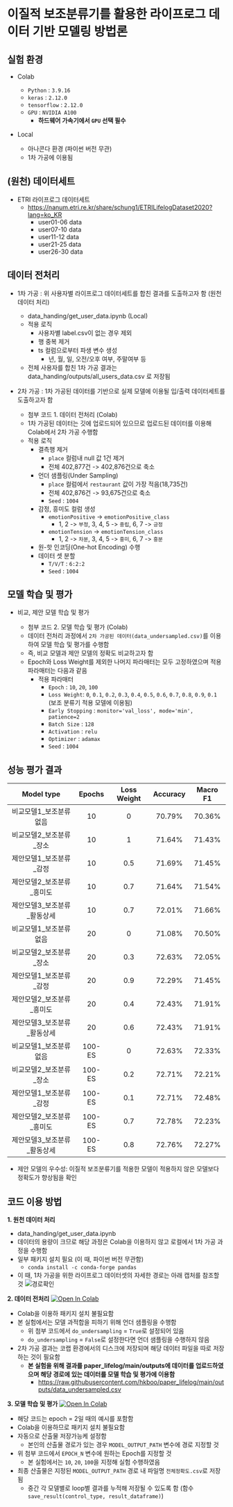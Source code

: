# 이질적 보조분류기를 활용한 라이프로그 데이터 기반 모델링 방법론

## 실험 환경
- Colab
  - `Python` : `3.9.16`
  - `keras` : `2.12.0`
  - `tensorflow` : `2.12.0`
  - `GPU` : `NVIDIA A100`
    - **하드웨어 가속기에서 `GPU` 선택 필수**

- Local
  - 아나콘다 환경 (파이썬 버전 무관)
  - 1차 가공에 이용됨


## (원천) 데이터세트
- ETRI 라이프로그 데이터세트
  - https://nanum.etri.re.kr/share/schung1/ETRILifelogDataset2020?lang=ko_KR
    - user01-06 data
    - user07-10 data
    - user11-12 data
    - user21-25 data
    - user26-30 data



## 데이터 전처리
- 1차 가공 : 위 사용자별 라이프로그 데이터세트를 합친 결과를 도출하고자 함 (원천 데이터 처리)
  - data_handing/get_user_data.ipynb (Local)
  - 적용 로직
    - 사용자별 label.csv이 없는 경우 제외
    - 행 중복 제거
    - ts 컬럼으로부터 파생 변수 생성
      - 년, 월, 일, 오전/오후 여부, 주말여부 등
  - 전체 사용자를 합친 1차 가공 결과는 data_handing/outputs/all_users_data.csv 로 저장됨

- 2차 가공 : 1차 가공된 데이터를 기반으로 실제 모델에 이용될 입/출력 데이터세트를 도출하고자 함
  - 첨부 코드 1. 데이터 전처리 (Colab)
  - 1차 가공된 데이터는 깃에 업로드되어 있으므로 업로드된 데이터를 이용해 Colab에서 2차 가공 수행함
  - 적용 로직
    - 결측행 제거
      - `place` 컬럼내 null 값 1건 제거
      - 전체 402,877건 -> 402,876건으로 축소
    - 언더 샘플링(Under Sampling)
      - `place` 컬럼에서 `restaurant` 값이 가장 적음(18,735건)
      - 전체 402,876건 -> 93,675건으로 축소
      - `Seed` : `1004`
    - 감정, 흥미도 컬럼 생성
      - `emotionPositive` -> `emotionPositive_class`
        - 1, 2 -> `부정`, 3, 4, 5 -> `중립`, 6, 7 -> `긍정`
      - `emotionTension` -> `emotionTension_class`
        - 1, 2 -> `차분`, 3, 4, 5 -> `흥미`, 6, 7 -> `흥분` 
    - 원-핫 인코딩(One-hot Encoding) 수행
    - 데이터 셋 분할
      - `T/V/T` : `6:2:2`
      - `Seed` : `1004`



## 모델 학습 및 평가
- 비교, 제안 모델 학습 및 평가

  - 첨부 코드 2. 모델 학습 및 평가 (Colab)
  - 데이터 전처리 과정에서 `2차 가공된 데이터(data_undersampled.csv)`를 이용하여 모델 학습 및 평가를 수행함
  - 즉, 비교 모델과 제안 모델의 정확도 비교하고자 함
  - Epoch와 Loss Weight를 제외한 나머지 파라매터는 모두 고정하였으며 적용 파라매터는 다음과 같음
    - 적용 파라매터
      - `Epoch` : `10`, `20`, `100`
      - `Loss Weight`: `0`, `0.1`, `0.2`, `0.3`, `0.4`, `0.5`, `0.6`, `0.7`, `0.8`, `0.9`, `0.1` (보조 분류기 적용 모델에 이용됨)
      - `Early Stopping` : `monitor='val_loss', mode='min', patience=2`
      - `Batch Size` : `128`
      - `Activation` : `relu`
      - `Optimizer` : `adamax`
      - `Seed` : `1004`


## 성능 평가 결과
|        **Model type**       	| **Epochs** 	| **Loss Weight** 	| **Accuracy** 	| **Macro F1** 	|
|:---------------------------:	|:----------:	|:---------------:	|:-------:	|:------------:	|
| 비교모델1_보조분류없음      	|     10     	|        0        	|  70.79% 	|    70.36%    	|
| 비교모델2_보조분류_장소     	|     10     	|        1        	|  71.64% 	|    71.43%    	|
| 제안모델1_보조분류_감정     	|     10     	|       0.5       	|  71.69% 	|    71.45%    	|
| 제안모델2_보조분류_흥미도   	|     10     	|       0.7       	|  71.64% 	|    71.54%    	|
| 제안모델3_보조분류_활동상세 	|     10     	|       0.7       	|  72.01% 	|    71.66%    	|
| 비교모델1_보조분류없음      	|     20     	|        0        	|  71.08% 	|    70.50%    	|
| 비교모델2_보조분류_장소     	|     20     	|       0.3       	|  72.63% 	|    72.05%    	|
| 제안모델1_보조분류_감정     	|     20     	|       0.9       	|  72.29% 	|    71.45%    	|
| 제안모델2_보조분류_흥미도   	|     20     	|       0.4       	|  72.43% 	|    71.91%    	|
| 제안모델3_보조분류_활동상세 	|     20     	|       0.6       	|  72.43% 	|    71.91%    	|
| 비교모델1_보조분류없음      	|   100-ES   	|        0        	|  72.63% 	|    72.33%    	|
| 비교모델2_보조분류_장소     	|   100-ES   	|       0.2       	|  72.71% 	|    72.21%    	|
| 제안모델1_보조분류_감정     	|   100-ES   	|       0.1       	|  72.71% 	|    72.48%    	|
| 제안모델2_보조분류_흥미도   	|   100-ES   	|       0.7       	|  72.78% 	|    72.23%    	|
| 제안모델3_보조분류_활동상세 	|   100-ES   	|       0.8       	|  72.76% 	|    72.27%    	|
- 제안 모델의 우수성: 이질적 보조분류기를 적용한 모델이 적용하지 않은 모델보다 정확도가 향상됨을 확인



## 코드 이용 방법
**1. 원천 데이터 처리**
  - data_handing/get_user_data.ipynb
  - 데이터의 용량이 크므로 해당 과정은 Colab을 이용하지 않고 로컬에서 1차 가공 과정을 수행함
  - 일부 패키지 설치 필요 (이 때, 파이썬 버전 무관함)
    - `conda install -c conda-forge pandas`
  - 이 때, 1차 가공을 위한 라이프로그 데이터셋의 자세한 경로는 아래 캡처를 참조할 것
    ![경로확인](https://user-images.githubusercontent.com/66122975/231943075-e329cfc5-dc04-4958-be45-0cba18586ee0.png)

**2. 데이터 전처리**  [![Open In Colab](https://colab.research.google.com/assets/colab-badge.svg)](https://colab.research.google.com/drive/1et6TvdwUNq8Q8PNjQnMJk7cZLi_Pcwbh?usp=sharing)
  - Colab을 이용하 패키지 설치 불필요함
  - 본 실험에서는 모델 과적합을 피하기 위해 언더 샘플링을 수행함
    - 위 첨부 코드에서 `do_undersampling` = `True`로 설정되어 있음
    - `do_undersampling` = `False`로 설정한다면 언더 샘플링을 수행하지 않음
  - 2차 가공 결과는 코랩 환경에서의 디스크에 저장되며 해당 데이터 파일을 따로 저장하는 것이 필요함
    - **본 실험을 위해 결과를 paper_lifelog/main/outputs에 데이터를 업로드하였으며 해당 경로에 있는 데이터를 모델 학습 및 평가에 이용함**
      - https://raw.githubusercontent.com/hkboo/paper_lifelog/main/outputs/data_undersampled.csv

**3. 모델 학습 및 평가**  [![Open In Colab](https://colab.research.google.com/assets/colab-badge.svg)](https://colab.research.google.com/drive/1IH27LkiT3BtSZRFiSc6JimiSGiSALQXh?usp=sharing)
  - 해당 코드는 epoch = 2일 때의 예시를 포함함
  - Colab을 이용하므로 패키지 설치 불필요함
  - 자동으로 산출물 저장가능케 설정함
    - 본인의 산출물 경로가 있는 경우 `MODEL_OUTPUT_PATH` 변수에 경로 지정할 것
  - 위 첨부 코드에서 `EPOCH_N` 변수에 원하는 Epoch를 지정할 것
    - 본 실험에서는 `10`, `20`, `100`을 지정해 실험 수행하였음
  - 최종 산출물은 지정된 `MODEL_OUTPUT_PATH` 경로 내 파일명 `전체정확도.csv`로 저장됨
    - 중간 각 모델별로 loop별 결과를 누적해 저장될 수 있도록 함 (함수 `save_result(control_type, result_dataframe)`)

